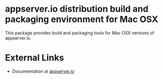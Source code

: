 # appserver.io distribution build and packaging environment for Mac OSX

This package provides build and packaging tools for Mac OSX versions of appserver.io.

# External Links

* Documentation at [appserver.io](http://docs.appserver.io)
